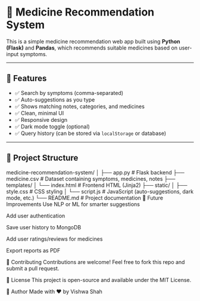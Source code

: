 # 💊 Medicine Recommendation System

This is a simple medicine recommendation web app built using **Python (Flask)** and **Pandas**, which recommends suitable medicines based on user-input symptoms.

---

## 🚀 Features

- ✅ Search by symptoms (comma-separated)
- ✅ Auto-suggestions as you type
- ✅ Shows matching notes, categories, and medicines
- ✅ Clean, minimal UI
- ✅ Responsive design
- ✅ Dark mode toggle (optional)
- ✅ Query history (can be stored via `localStorage` or database)

---

## 📁 Project Structure
medicine-recommendation-system/
│
├── app.py # Flask backend
├── medicine.csv # Dataset containing symptoms, medicines, notes
├── templates/
│ └── index.html # Frontend HTML (Jinja2)
├── static/
│ ├── style.css # CSS styling
│ └── script.js # JavaScript (auto-suggestions, dark mode, etc.)
└── README.md # Project documentation
🧠 Future Improvements
Use NLP or ML for smarter suggestions

Add user authentication

Save user history to MongoDB

Add user ratings/reviews for medicines

Export reports as PDF

🤝 Contributing
Contributions are welcome! Feel free to fork this repo and submit a pull request.

📄 License
This project is open-source and available under the MIT License.

🙌 Author
Made with ❤️ by Vishwa Shah